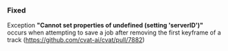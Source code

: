 ### Fixed

Exception **"Cannot set properties of undefined (setting 'serverID')"** occurs when attempting to save a job after removing the first keyframe of a track (<https://github.com/cvat-ai/cvat/pull/7882>)
